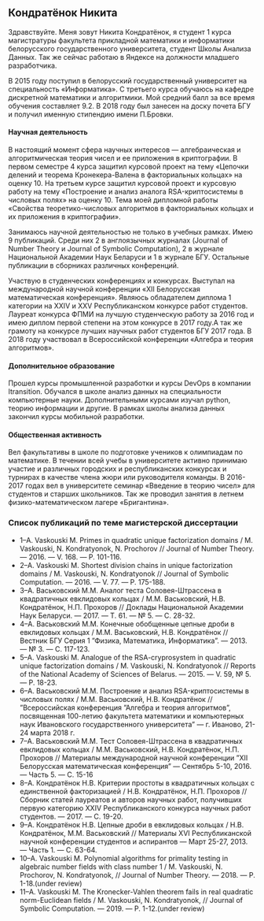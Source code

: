 ## Кондратёнок Никита

Здравствуйте. Меня зовут Никита Кондратёнок, я студент 1 курса магистратуры факультета прикладной математики и информатики белорусского государственного университета, студент Школы Анализа Данных. Так же сейчас работаю в Яндексе на должности младшего разработчика.

В 2015 году поступил в белорусский государственный университет на специальность «Информатика». С третьего курса обучаюсь на кафедре дискретной математики и алгоритмики. Мой средний балл за все время обучения составляет 9.2. В 2018 году был занесен на доску почета БГУ и получил именную стипендию имени П.Бровки.

#### Научная деятельность

В настоящий момент сфера научных интересов — алгебраическая и алгоритмическая теория чисел и ее приложения в криптографии. В первом семестре 4 курса защитил курсовой проект на тему «Цепочки делений и теорема Кронекера-Валена в факториальных кольцах» на оценку 10. На третьем курсе защитил курсовой проект и курсовую работу на тему «Построение и анализ аналога RSA-криптосистемы в числовых полях» на оценку 10. Тема моей дипломной работы «Свойства теоретико-числовых алгоритмов в факториальных кольцах и их приложения в криптографии».

Занимаюсь научной деятельностью не только в учебных рамках. Имею 9 публикаций. Среди них 2 в англоязычных журналах (Journal of Number Theory и Journal of Symbolic Computation), 2 в журнале Национальной Академии Наук Беларуси и 1 в журнале БГУ. Остальные публикации в сборниках различных конференций.

Участвую в студенческих конференциях и конкурсах. Выступал на международной научной конференции «XII Белорусская математическая конференция». Являюсь обладателем диплома 1 категории на XXIV и XXV Республиканском конкурсе работ студентов. Лауреат конкурса ФПМИ на лучшую студенческую работу за 2016 год и имею диплом первой степени на этом конкурсе в 2017 году.А так же грамоту на конкурсе лучших научных работ студентов БГУ 2017 года. В 2018 году участвовал в Всероссийской конференции «Алгебра и теория алгоритмов».

#### Дополнительное образование

Прошел курсы промышленной разработки и курсы DevOps в компании Itransition. Обучался в школе анализ данных на специальности компьютерные науки. Дополнительными курсами изучал python, теорию информации и другие. В рамках школы анализа данных закончил курсы мобильной разработки.

#### Общественная активность

Вел факультативы в школе по подготовке учеников к олимпиадам по математике. В течении всей учебы в университете активно принимаю участие и различных городских и республиканских конкурсах и турнирах в качестве члена жюри или руководителя команды. В 2016-2017 годах вел в университете семинар «Введение в теорию чисел» для студентов и старших школьников. Так же проводил занятия в летнем физико-математическом лагере «Бригантина».

### Список публикаций по теме магистерской диссертации

 - 1–A. Vaskouski M. Primes in quadratic unique factorization domains / M. Vaskouski, N. Kondratyonok, N. Prochorov // Journal of Number Theory. — 2016. — V. 168. — P. 101-116.
 - 2–A. Vaskouski M. Shortest division chains in unique factorization domains / M. Vaskouski, N. Kondratyonok // Journal of Symbolic Computation. — 2016. — V. 77. — P. 175-188.
 - 3–A. Васьковский М.М. Аналог теста Соловея-Штрассена в квадратичных евклидовых кольцах / М.М. Васьковский, Н.В. Кондратёнок, Н.П. Прохоров // Доклады Национальной Академии Наук Беларуси. — 2017. — Т. 61. — № 5. — С. 28-32.
 - 4–A. Васьковский М.М. Конечные обобщенные цепные дроби в евклидовых кольцах / М.М. Васьковский, Н.В. Кондратёнок // Вестник БГУ Серия 1 ”Физика, Математика, Информатика”. — 2013. — № 3. — С. 117-123.
 - 5–A. Vaskouski M. Analogue of the RSA-cryprosystem in quadratic unique factorization domains / M. Vaskouski, N. Kondratyonok // Reports of the National Academy of Sciences of Belarus. — 2015. — V. 59, № 5. — P. 18-23.
 - 6–A. Васьковский М.М. Построение и анализ RSA-криптосистемы в числовых полях / М.М. Васьковский, Н.В. Кондратёнок // ”Всероссийская конференция ”Алгебра и теория алгоритмов”, посвященная 100-летию факультета математики и компьютерных наук Ивановского государственного университета” — г. Иваново, 21-24 марта 2018 г.
 - 7–A. Васьковский М.М. Тест Соловея-Штрассена в квадратичных евклидовых кольцах / М.М. Васьковский, Н.В. Кондратёнок, Н.П. Прохоров // Материалы международной научной конференции ”XII Белорусская математическая конференция” — Сентябрь 5-10, 2016. — Часть 5. — С. 15-16
 - 8–A. Кондратёнок Н.В. Критерии простоты в квадратичных кольцах с единственной факторизацией / Н.В. Кондратёнок, Н.П. Прохоров // Сборник статей лауреатов и авторов научных работ, получивших первую категорию XXIV Республиканского конкурса научных работ студентов. — 2017. — С. 19-20.
 - 9–A. Кондратёнок Н.В. Цепные дроби в евклидовых кольцах / Н.В. Кондратёнок, М.М. Васьковский // Материалы XVI Республиканской научной конференции студентов и аспирантов — Март 25-27, 2013. — Часть 1. — С. 63-64.
 - 10–A. Vaskouski M. Polynomial algorithms for primality testing in algebraic number fields with class number 1 / M. Vaskouski, N. Prochorov, N. Kondratyonok, // Journal of Number Theory. — 2018. — P. 1-18.(under review)
 - 11–A. Vaskouski M. The Kronecker-Vahlen theorem fails in real quadratic norm-Euclidean fields / M. Vaskouski, N. Kondratyonok, // Journal of Symbolic Computation. — 2019. — P. 1-12.(under review)
